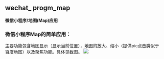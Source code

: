 ## wechat_ progm_map 

**微信小程序/地图(Map)应用**

### 微信小程序Map的简单应用： ###

主要功能包含地图显示（显示当前位置），地图的放大、缩小（提供pic点击类似于百度地图）以及聚焦功能。具体见截图。
![](https://github.com/caobaoli/wechat_progm_map/blob/master/resource/images/logo.png)